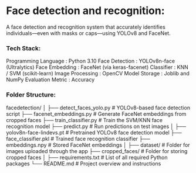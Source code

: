 # Face detection and recognition:
A face detection and recognition system that accurately identifies individuals—even with masks or caps—using YOLOv8 and FaceNet.

### Tech Stack:
Programming Language : Python 3.10
Face Detection       : YOLOv8n-face (Ultralytics)
Face Embedding       : FaceNet (via keras-facenet)
Classifier           : KNN / SVM (scikit-learn)
Image Processing     : OpenCV
Model Storage        : Joblib and NumPy
Evaluation Metric    : Accuracy

### Folder Structure:
facedetection/
│
├── detect_faces_yolo.py     # YOLOv8-based face detection script
├── facenet_embeddings.py    # Generate FaceNet embeddings from cropped faces
├── train_classifier.py      # Train the SVM/KNN face recognition model
├── predict.py               # Run predictions on test images
│
├── yolov8n-face-lindevs.pt  # Pretrained YOLOv8 face detection model
├── face_classifier.pkl      # Trained face recognition classifier
├── embeddings.npy           # Stored FaceNet embeddings
│
├── dataset/                 # Folder for images uploaded through the app
├── cropped_faces/            # Folder for storing cropped faces
│
├── requirements.txt         # List of all required Python packages
└── README.md                # Project overview and instructions
